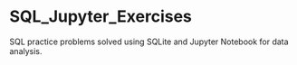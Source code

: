 # SQL_Jupyter_Exercises
SQL practice problems solved using SQLite and Jupyter Notebook for data analysis.
